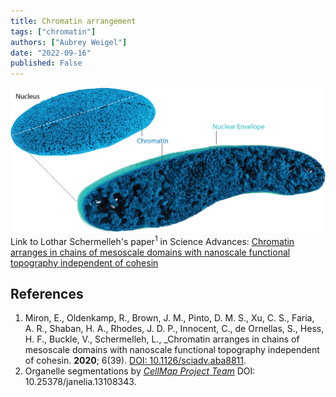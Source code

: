 ```yaml
---
title: Chromatin arrangement
tags: ["chromatin"]
authors: ["Aubrey Weigel"]
date: "2022-09-16"
published: False
---
```

![Chromatin](../assets/chromatin.png)
Link to Lothar Schermelleh's paper<sup>1</sup> in Science Advances: [Chromatin arranges in chains of mesoscale domains with nanoscale functional topography independent of cohesin](https://www.science.org/doi/10.1126/sciadv.aba8811)

## References
1. Miron, E., Oldenkamp, R., Brown, J. M., Pinto, D. M. S.,  Xu, C. S., Faria, A. R., Shaban, H. A., Rhodes, J. D. P., Innocent, C., de Ornellas, S., Hess, H. F., Buckle, V., Schermelleh, L., _Chromatin arranges in chains of mesoscale domains with nanoscale functional topography independent of cohesin. **2020**; 6(39). [DOI: 10.1126/sciadv.aba8811](https://doi.org/10.1126/sciadv.aba8811).
2. Organelle segmentations by [_CellMap Project Team_](https://www.janelia.org/project-team/cellmap) DOI: 10.25378/janelia.13108343.
